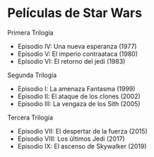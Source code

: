 # Películas de Star Wars

Primera Trilogía 
* Episodio IV: Una nueva esperanza (1977)
* Episodio V: El imperio contraataca (1980)
* Episodio VI: El retorno del jedi (1983)

Segunda Trilogía 
* Episodio I: La amenaza Fantasma (1999)
* Episodio II: El ataque de los clones (2002)
* Episodio III: La vengaza de los Sith (2005)

Tercera Trilogía 
* Episodio VII: El despertar de la fuerza (2015)
* Episodio VIII: Los últimos Jedi (2017)
* Episodio IX: El ascenso de Skywalker (2019)
